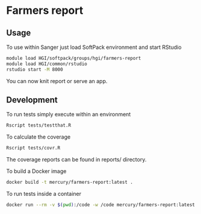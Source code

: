 # Farmers report

## Usage
To use within Sanger just load SoftPack environment and start RStudio
```bash
module load HGI/softpack/groups/hgi/farmers-report
module load HGI/common/rstudio
rstudio start -M 8000
```

You can now knit report or serve an app.

## Development
To run tests simply execute within an environment
```bash
Rscript tests/testthat.R
```

To calculate the coverage
```bash
Rscript tests/covr.R
```
The coverage reports can be found in reports/ directory.

To build a Docker image
```bash
docker build -t mercury/farmers-report:latest .
```

To run tests inside a container
```bash
docker run --rm -v $(pwd):/code -w /code mercury/farmers-report:latest Rscript /code/tests/testthat.R
```
